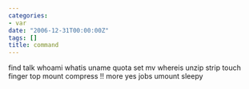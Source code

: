 ```yaml
---
categories:
- var
date: "2006-12-31T00:00:00Z"
tags: []
title: command
---
```


find 
talk 
whoami 
whatis 
uname 
quota 
set 
mv 
whereis 
unzip 
strip 
touch 
finger 
top 
mount 
compress 
!! 
more 
yes 
jobs 
umount 
sleepy 
